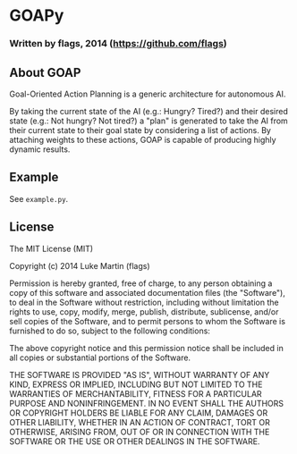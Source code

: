 # GOAPy
### Written by flags, 2014 (https://github.com/flags)

## About GOAP

Goal-Oriented Action Planning is a generic architecture for autonomous AI.

By taking the current state of the AI (e.g.: Hungry? Tired?) and their desired state (e.g.: Not hungry? Not tired?) a "plan" is generated to take the AI from their current state to their goal state by considering a list of actions. By attaching weights to these actions, GOAP is capable of producing highly dynamic results.

## Example

See `example.py`.

## License

The MIT License (MIT)

Copyright (c) 2014 Luke Martin (flags)

Permission is hereby granted, free of charge, to any person obtaining a copy
of this software and associated documentation files (the "Software"), to deal
in the Software without restriction, including without limitation the rights
to use, copy, modify, merge, publish, distribute, sublicense, and/or sell
copies of the Software, and to permit persons to whom the Software is
furnished to do so, subject to the following conditions:

The above copyright notice and this permission notice shall be included in
all copies or substantial portions of the Software.

THE SOFTWARE IS PROVIDED "AS IS", WITHOUT WARRANTY OF ANY KIND, EXPRESS OR
IMPLIED, INCLUDING BUT NOT LIMITED TO THE WARRANTIES OF MERCHANTABILITY,
FITNESS FOR A PARTICULAR PURPOSE AND NONINFRINGEMENT. IN NO EVENT SHALL THE
AUTHORS OR COPYRIGHT HOLDERS BE LIABLE FOR ANY CLAIM, DAMAGES OR OTHER
LIABILITY, WHETHER IN AN ACTION OF CONTRACT, TORT OR OTHERWISE, ARISING FROM,
OUT OF OR IN CONNECTION WITH THE SOFTWARE OR THE USE OR OTHER DEALINGS IN
THE SOFTWARE.
